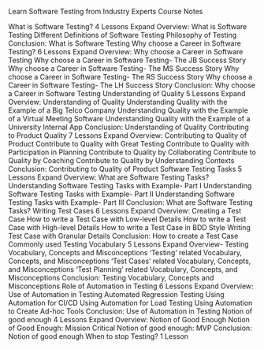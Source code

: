 Learn Software Testing from Industry Experts
Course Notes

What is Software Testing? 4 Lessons
Expand
Overview: What is Software Testing
Different Definitions of Software Testing
Philosophy of Testing
Conclusion: What is Software Testing
Why choose a Career in Software Testing? 6 Lessons
Expand
Overview: Why choose a Career in Software Testing
Why choose a Career in Software Testing- The JB Success Story
Why choose a Career in Software Testing- The MS Success Story
Why choose a Career in Software Testing- The RS Success Story
Why choose a Career in Software Testing- The LH Success Story
Conclusion: Why choose a Career in Software Testing
Understanding of Quality 5 Lessons
Expand
Overview: Understanding of Quality
Understanding Quality with the Example of a Big Telco Company
Understanding Quality with the Example of a Virtual Meeting Software
Understanding Quality with the Example of a University Internal App
Conclusion: Understanding of Quality
Contributing to Product Quality 7 Lessons
Expand
Overview: Contributing to Quality of Product
Contribute to Quality with Great Testing
Contribute to Quality with Participation in Planning
Contribute to Quality by Collaborating
Contribute to Quality by Coaching
Contribute to Quality by Understanding Contexts
Conclusion: Contributing to Quality of Product
Software Testing Tasks 5 Lessons
Expand
Overview: What are Software Testing Tasks?
Understanding Software Testing Tasks with Example- Part I
Understanding Software Testing Tasks with Example- Part II
Understanding Software Testing Tasks with Example- Part III
Conclusion: What are Software Testing Tasks?
Writing Test Cases 6 Lessons
Expand
Overview: Creating a Test Case
How to write a Test Case with Low-level Details
How to write a Test Case with High-level Details
How to write a Test Case in BDD Style
Writing Test Case with Granular Details
Conclusion: How to create a Test Case
Commonly used Testing Vocabulary 5 Lessons
Expand
Overview- Testing Vocabulary, Concepts and Misconceptions
‘Testing’ related Vocabulary, Concepts, and Misconceptions
‘Test Cases’ related Vocabulary, Concepts, and Misconceptions
‘Test Planning’ related Vocabulary, Concepts, and Misconceptions
Conclusion: Testing Vocabulary, Concepts and Misconceptions
Role of Automation in Testing 6 Lessons
Expand
Overview: Use of Automation in Testing
Automated Regression Testing
Using Automation for CI/CD
Using Automation for Load Testing
Using Automation to Create Ad-hoc Tools
Conclusion: Use of Automation in Testing
Notion of good enough 4 Lessons
Expand
Overview: Notion of Good Enough
Notion of Good Enough: Mission Critical
Notion of good enough: MVP
Conclusion: Notion of good enough
When to stop Testing? 1 Lesson 
